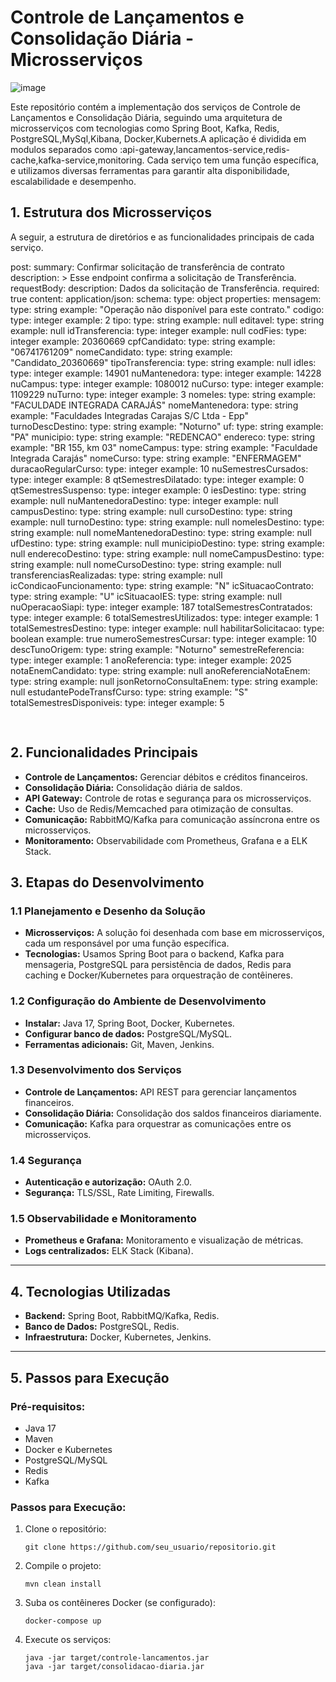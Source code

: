 <h1>Controle de Lançamentos e Consolidação Diária - Microsserviços</h1>


![image](https://github.com/user-attachments/assets/00b4d0be-f17a-4f24-95e8-cd6882136e5a)

<p>Este repositório contém a implementação dos serviços de Controle de Lançamentos e Consolidação Diária, seguindo uma arquitetura de microsserviços com tecnologias como Spring Boot, Kafka, Redis, PostgreSQL,MySql,Kibana, Docker,Kubernets.A aplicação é dividida em modulos separados  como :api-gateway,lancamentos-service,redis-cache,kafka-service,monitoring. Cada serviço tem uma função específica, e utilizamos diversas ferramentas para garantir alta disponibilidade, escalabilidade e desempenho.</p>

<h2>1. Estrutura dos Microsserviços</h2>
<p>A seguir, a estrutura de diretórios e as funcionalidades principais de cada serviço.</p>
post:
  summary: Confirmar solicitação de transferência de contrato
  description: >
    Esse endpoint confirma a solicitação de Transferência.
  requestBody:
    description: Dados da solicitação de Transferência.
    required: true
    content:
      application/json:
  schema:
    type: object
    properties:
      mensagem:
        type: string
        example: "Operação não disponível para este contrato."
      codigo:
        type: integer
        example: 2
      tipo:
        type: string
        example: null
      editavel:
        type: string
        example: null
      idTransferencia:
        type: integer
        example: null
      codFies:
        type: integer
        example: 20360669
      cpfCandidato:
        type: string
        example: "06741761209"
      nomeCandidato:
        type: string
        example: "Candidato_20360669"
      tipoTransferencia:
        type: string
        example: null
      idIes:
        type: integer
        example: 14901
      nuMantenedora:
        type: integer
        example: 14228
      nuCampus:
        type: integer
        example: 1080012
      nuCurso:
        type: integer
        example: 1109229
      nuTurno:
        type: integer
        example: 3
      nomeIes:
        type: string
        example: "FACULDADE INTEGRADA CARAJÁS"
      nomeMantenedora:
        type: string
        example: "Faculdades Integradas Carajas S/C Ltda - Epp"
      turnoDescDestino:
        type: string
        example: "Noturno"
      uf:
        type: string
        example: "PA"
      municipio:
        type: string
        example: "REDENCAO"
      endereco:
        type: string
        example: "BR 155, km 03"
      nomeCampus:
        type: string
        example: "Faculdade Integrada Carajás"
      nomeCurso:
        type: string
        example: "ENFERMAGEM"
      duracaoRegularCurso:
        type: integer
        example: 10
      nuSemestresCursados:
        type: integer
        example: 8
      qtSemestresDilatado:
        type: integer
        example: 0
      qtSemestresSuspenso:
        type: integer
        example: 0
      iesDestino:
        type: string
        example: null
      nuMantenedoraDestino:
        type: integer
        example: null
      campusDestino:
        type: string
        example: null
      cursoDestino:
        type: string
        example: null
      turnoDestino:
        type: string
        example: null
      nomeIesDestino:
        type: string
        example: null
      nomeMantenedoraDestino:
        type: string
        example: null
      ufDestino:
        type: string
        example: null
      municipioDestino:
        type: string
        example: null
      enderecoDestino:
        type: string
        example: null
      nomeCampusDestino:
        type: string
        example: null
      nomeCursoDestino:
        type: string
        example: null
      transferenciasRealizadas:
        type: string
        example: null
      icCondicaoFuncionamento:
        type: string
        example: "N"
      icSituacaoContrato:
        type: string
        example: "U"
      icSituacaoIES:
        type: string
        example: null
      nuOperacaoSiapi:
        type: integer
        example: 187
      totalSemestresContratados:
        type: integer
        example: 6
      totalSemestresUtilizados:
        type: integer
        example: 1
      totalSemestresDestino:
        type: integer
        example: null
      habilitarSolicitacao:
        type: boolean
        example: true
      numeroSemestresCursar:
        type: integer
        example: 10
      descTunoOrigem:
        type: string
        example: "Noturno"
      semestreReferencia:
        type: integer
        example: 1
      anoReferencia:
        type: integer
        example: 2025
      notaEnemCandidato:
        type: string
        example: null
      anoReferenciaNotaEnem:
        type: string
        example: null
      jsonRetornoConsultaEnem:
        type: string
        example: null
      estudantePodeTransfCurso:
        type: string
        example: "S"
      totalSemestresDisponiveis:
        type: integer
        example: 5

<pre>

</pre>

<h2>2. Funcionalidades Principais</h2>
<ul>
 <li><b>Controle de Lançamentos:</b> Gerenciar débitos e créditos financeiros.</li>
 <li><b>Consolidação Diária:</b> Consolidação diária de saldos.</li>
 <li><b>API Gateway:</b> Controle de rotas e segurança para os microsserviços.</li>
 <li><b>Cache:</b> Uso de Redis/Memcached para otimização de consultas.</li>
 <li><b>Comunicação:</b> RabbitMQ/Kafka para comunicação assíncrona entre os microsserviços.</li>
 <li><b>Monitoramento:</b> Observabilidade com Prometheus, Grafana e a ELK Stack.</li>
</ul>

<h2>3. Etapas do Desenvolvimento</h2>
<h3>1.1 Planejamento e Desenho da Solução</h3>
<ul>
 <li><b>Microsserviços:</b> A solução foi desenhada com base em microsserviços, cada um responsável por uma função específica.</li>
 <li><b>Tecnologias:</b> Usamos Spring Boot para o backend, Kafka para mensageria, PostgreSQL para persistência de dados, Redis para caching e Docker/Kubernetes para orquestração de contêineres.</li>
</ul>

<h3>1.2 Configuração do Ambiente de Desenvolvimento</h3>
<ul>
 <li><b>Instalar:</b> Java 17, Spring Boot, Docker, Kubernetes.</li>
 <li><b>Configurar banco de dados:</b> PostgreSQL/MySQL.</li>
 <li><b>Ferramentas adicionais:</b> Git, Maven, Jenkins.</li>
</ul>

<h3>1.3 Desenvolvimento dos Serviços</h3>
<ul>
 <li><b>Controle de Lançamentos:</b> API REST para gerenciar lançamentos financeiros.</li>
 <li><b>Consolidação Diária:</b> Consolidação dos saldos financeiros diariamente.</li>
 <li><b>Comunicação:</b> Kafka para orquestrar as comunicações entre os microsserviços.</li>
</ul>

<h3>1.4 Segurança</h3>
<ul>
 <li><b>Autenticação e autorização:</b> OAuth 2.0.</li>
 <li><b>Segurança:</b> TLS/SSL, Rate Limiting, Firewalls.</li>
</ul>

<h3>1.5 Observabilidade e Monitoramento</h3>
<ul>
 <li><b>Prometheus e Grafana:</b> Monitoramento e visualização de métricas.</li>
 <li><b>Logs centralizados:</b> ELK Stack (Kibana).</li>
</ul>

<hr>

<h2>4. Tecnologias Utilizadas</h2>
<ul>
 <li><b>Backend:</b> Spring Boot, RabbitMQ/Kafka, Redis.</li>
 <li><b>Banco de Dados:</b> PostgreSQL, Redis.</li>
 <li><b>Infraestrutura:</b> Docker, Kubernetes, Jenkins.</li>
</ul>

<hr>

<h2>5. Passos para Execução</h2>
<h3>Pré-requisitos:</h3>
<ul>
 <li>Java 17</li>
 <li>Maven</li>
 <li>Docker e Kubernetes</li>
 <li>PostgreSQL/MySQL</li>
 <li>Redis</li>
 <li>Kafka</li>
</ul>

<h3>Passos para Execução:</h3>
<ol>
 <li>Clone o repositório: 
 <pre><code>git clone https://github.com/seu_usuario/repositorio.git</code></pre>
 </li>
 <li>Compile o projeto:
 <pre><code>mvn clean install</code></pre>
 </li>
 <li>Suba os contêineres Docker (se configurado):
 <pre><code>docker-compose up</code></pre>
 </li>
 <li>Execute os serviços:
 <pre><code>java -jar target/controle-lancamentos.jar 
java -jar target/consolidacao-diaria.jar</code></pre>
 </li>
</ol>
